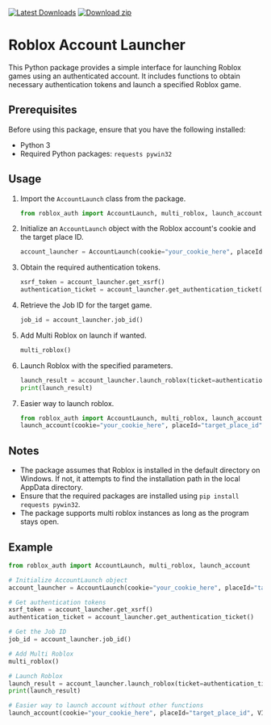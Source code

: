 [![Latest Downloads](https://img.shields.io/github/downloads/ic3w0lf22/Roblox-Account-Manager/latest/total)](https://github.com/Mana42138/Roblox-Auth/releases/tag/roblox-auth)
[![Download zip](https://custom-icon-badges.herokuapp.com/badge/-Download-blue?style=for-the-badge&logo=download&logoColor=white "Download")](https://github.com/Mana42138/Roblox-Auth/releases/download/roblox-auth/Roblox-Auth-main.zip)
# Roblox Account Launcher

This Python package provides a simple interface for launching Roblox games using an authenticated account. It includes functions to obtain necessary authentication tokens and launch a specified Roblox game.

## Prerequisites

Before using this package, ensure that you have the following installed:

- Python 3
- Required Python packages: `requests pywin32`

## Usage

1. Import the `AccountLaunch` class from the package.

   ```python
   from roblox_auth import AccountLaunch, multi_roblox, launch_account
   ```

2. Initialize an `AccountLaunch` object with the Roblox account's cookie and the target place ID.

   ```python
   account_launcher = AccountLaunch(cookie="your_cookie_here", placeId="target_place_id", VIP=True, privateServerLink="your_private_server_link")
   ```

3. Obtain the required authentication tokens.

   ```python
   xsrf_token = account_launcher.get_xsrf()
   authentication_ticket = account_launcher.get_authentication_ticket()
   ```

4. Retrieve the Job ID for the target game.

   ```python
   job_id = account_launcher.job_id()
   ```

5. Add Multi Roblox on launch if wanted.

   ```python
   multi_roblox()
   ```

6. Launch Roblox with the specified parameters.

   ```python
   launch_result = account_launcher.launch_roblox(ticket=authentication_ticket, job_id=job_id)
   print(launch_result)
   ```

7. Easier way to launch roblox.

   ```python
   from roblox_auth import AccountLaunch, multi_roblox, launch_account
   launch_account(cookie="your_cookie_here", placeId="target_place_id", VIP=True, privateServerLink="your_private_server_link")
   ```

## Notes

- The package assumes that Roblox is installed in the default directory on Windows. If not, it attempts to find the installation path in the local AppData directory.
- Ensure that the required packages are installed using `pip install requests pywin32`.
- The package supports multi roblox instances as long as the program stays open.

## Example

```python
from roblox_auth import AccountLaunch, multi_roblox, launch_account

# Initialize AccountLaunch object
account_launcher = AccountLaunch(cookie="your_cookie_here", placeId="target_place_id", VIP=True, privateServerLink="your_private_server_link")

# Get authentication tokens
xsrf_token = account_launcher.get_xsrf()
authentication_ticket = account_launcher.get_authentication_ticket()

# Get the Job ID
job_id = account_launcher.job_id()

# Add Multi Roblox
multi_roblox()

# Launch Roblox
launch_result = account_launcher.launch_roblox(ticket=authentication_ticket, job_id=job_id)
print(launch_result)

# Easier way to launch account without other functions
launch_account(cookie="your_cookie_here", placeId="target_place_id", VIP=True, privateServerLink="your_private_server_link")
```
